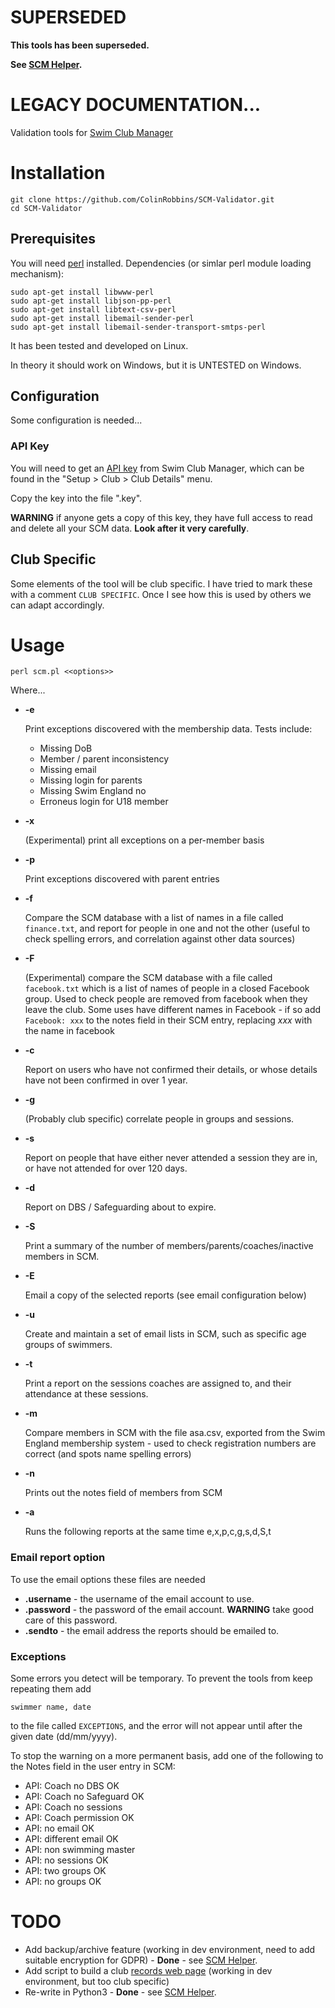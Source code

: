 # SUPERSEDED
**This tools has been superseded.**

**See [SCM Helper](https://github.com/ColinRobbins/scm-helper).**






# LEGACY DOCUMENTATION...

Validation tools for [Swim Club Manager](https://www.swimclubmanager.co.uk/)
# 
# Installation
```
git clone https://github.com/ColinRobbins/SCM-Validator.git
cd SCM-Validator
```
## Prerequisites 
You will need [perl](https://www.perl.org/get.html) installed.
Dependencies (or simlar perl module loading mechanism):
```
sudo apt-get install libwww-perl
sudo apt-get install libjson-pp-perl
sudo apt-get install libtext-csv-perl
sudo apt-get install libemail-sender-perl
sudo apt-get install libemail-sender-transport-smtps-perl
```

It has been tested and developed on Linux. 

In theory it should work on Windows, but it is UNTESTED on Windows.
## Configuration
Some configuration is needed...
### API Key
You will need to get an [API key](https://help.swimclubmanager.co.uk/portal/kb/articles/api-documentation) from Swim Club Manager, which can be found in the "Setup > Club > Club Details" menu.

Copy the key into the file ".key".

**WARNING** if anyone gets a copy of this key, they have full access to read and delete all your SCM data.   **Look after it very carefully**.
## Club Specific
Some elements of the tool will be club specific.  I have tried to mark these with a comment ```CLUB SPECIFIC```.  Once I see how this is used by others we can adapt accordingly.
# Usage
```
perl scm.pl <<options>>
```
Where...
* **-e**

  Print exceptions discovered with the membership data.
  Tests include:
  * Missing DoB
  * Member / parent inconsistency
  * Missing email
  * Missing login for parents
  * Missing Swim England no
  * Erroneus login for U18 member
* **-x**

  (Experimental) print all exceptions on a per-member basis
* **-p**

  Print exceptions discovered with parent entries
* **-f**

  Compare the SCM database with a list of names in a file called ```finance.txt```, and report for people in one and not the other (useful to check spelling errors, and correlation against other data sources)
* **-F**

  (Experimental) compare the SCM database with a file called ```facebook.txt``` which is a list of names of people in a closed Facebook group.  Used to check people are removed from facebook when they leave the club.   Some uses have different names in Facebook - if so add ```Facebook: xxx``` to the notes field in their SCM entry, replacing *xxx* with the name in facebook
* **-c**

  Report on users who have not confirmed their details, or whose details have not been confirmed in over 1 year.
* **-g**

  (Probably club specific) correlate people in groups and sessions.
* **-s**

  Report on people that have either never attended a session they are in, or have not attended for over 120 days.
* **-d**

  Report on DBS / Safeguarding about to expire.
* **-S**

  Print a summary of the number of members/parents/coaches/inactive members in SCM.
* **-E**

  Email a copy of the selected reports (see email configuration below)
* **-u**

  Create and maintain a set of email lists in SCM, such as specific age groups of swimmers.
* **-t**

  Print a report on the sessions coaches are assigned to, and their attendance at these sessions.
* **-m**

  Compare members in SCM with the file asa.csv, exported from the Swim England membership system - used to check registration numbers are correct (and spots name spelling errors)
* **-n**

  Prints out the notes field of members from SCM
* **-a**

  Runs the following reports at the same time e,x,p,c,g,s,d,S,t

### Email report option
To use the email options these files are needed
* **.username** - the username of the email account to use.
* **.password** - the password of the email account.   **WARNING** take good care of this password.
* **.sendto** - the email address the reports should be emailed to.
### Exceptions
Some errors you detect will be temporary.  To prevent the tools from keep repeating them add
```
swimmer name, date
```
to the file called ```EXCEPTIONS```, and the error will not appear until after the given date (dd/mm/yyyy).

To stop the warning on a more permanent basis, add one of the following to the Notes field in the user entry in SCM:
* API: Coach no DBS OK
* API: Coach no Safeguard OK
* API: Coach no sessions
* API: Coach permission OK
* API: no email OK
* API: different email OK
* API: non swimming master
* API: no sessions OK
* API: two groups OK
* API: no groups OK

# TODO
* Add backup/archive feature (working in dev environment, need to add suitable encryption for GDPR) - **Done** - see [SCM Helper](https://github.com/ColinRobbins/scm-helper).
* Add script to build a club [records web page](https://www.leandersc.com/page/masters-records/12951) (working in dev environment, but too club specific)
* Re-write in Python3 - **Done** - see [SCM Helper](https://github.com/ColinRobbins/scm-helper).

